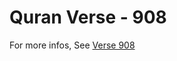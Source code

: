 # Quran Verse - 908 

For more infos, See [Verse 908](https://www.quranbookk.com/quran/search?q=908)